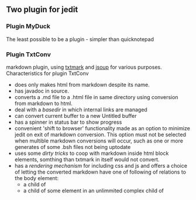 ## Two plugin for jedit

### Plugin MyDuck
The least possible to be a plugin - simpler than quicknotepad


### Plugin TxtConv
markdown plugin, using [txtmark](https://github.com/rjeschke/txtmark) and [jsoup](https://jsoup.org/) for various purposes. Characteristics for plugin TxtConv

- does only makes html from markdown despite its name.
- has javadoc in source.
- converts a .md file to a .html file in same directory using conversion from markdown to html.
- deal with a _basedir_ in which internal links are managed 
- can convert current buffer to a new Untitled buffer
- has a spinner in status bar to show progress
- convenient 'shift to browser' functionality made as an option to minimize jedit on exit of markdown conversion. This option must not be selected when multible markdown conversions will occur, such as one or more generates of some .bsh files not being uptodate 
- uses some _dirty tricks_ to coop with markdown inside html block elements, somthing than txtmark in itself would not convert.
- has a _rendering mechanism_ for including css and js and offers a choice of letting the converted markdown have one of following of relations to the body element:
	- a child of
	- a child of some element in an unlimmited complex child of

